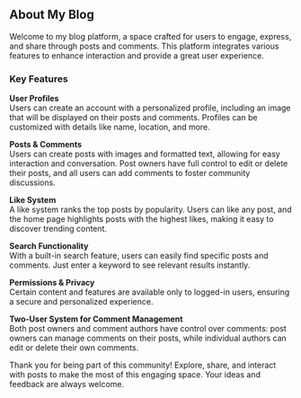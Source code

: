 ## About My Blog

Welcome to my blog platform, a space crafted for users to engage, express, and share through posts and comments. This platform integrates various features to enhance interaction and provide a great user experience.

### Key Features

**User Profiles**  
Users can create an account with a personalized profile, including an image that will be displayed on their posts and comments. Profiles can be customized with details like name, location, and more.

**Posts & Comments**  
Users can create posts with images and formatted text, allowing for easy interaction and conversation. Post owners have full control to edit or delete their posts, and all users can add comments to foster community discussions.

**Like System**  
A like system ranks the top posts by popularity. Users can like any post, and the home page highlights posts with the highest likes, making it easy to discover trending content.

**Search Functionality**  
With a built-in search feature, users can easily find specific posts and comments. Just enter a keyword to see relevant results instantly.

**Permissions & Privacy**  
Certain content and features are available only to logged-in users, ensuring a secure and personalized experience.

**Two-User System for Comment Management**  
Both post owners and comment authors have control over comments: post owners can manage comments on their posts, while individual authors can edit or delete their own comments.

Thank you for being part of this community! Explore, share, and interact with posts to make the most of this engaging space. Your ideas and feedback are always welcome.
